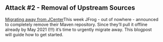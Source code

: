 ## Attack #2 - Removal of Upstream Sources

[Migrating away from JCenter](https://jeroenmols.com/blog/2021/02/04/migratingjcenter/)This week JFrog - out of nowhere - announced to completely remove their Maven repository. Since they’ll pull it offline already by May 2021 (!!!) it’s time to urgently migrate away. This blogpost will guide how to get started.
